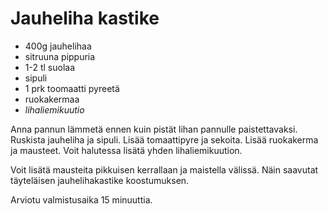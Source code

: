 Jauheliha kastike
=================

+ 400g jauhelihaa
+ sitruuna pippuria
+ 1-2 tl suolaa
+ sipuli
+ 1 prk toomaatti pyreetä
+ ruokakermaa
+ _lihaliemikuutio_

Anna pannun lämmetä ennen kuin pistät lihan pannulle paistettavaksi. Ruskista jauheliha ja sipuli. Lisää tomaattipyre ja sekoita. Lisää ruokakerma ja mausteet. Voit halutessa lisätä yhden lihaliemikuution.

Voit lisätä mausteita pikkuisen kerrallaan ja maistella välissä. Näin saavutat täyteläisen jauhelihakastike koostumuksen. 

Arviotu valmistusaika 15 minuuttia.